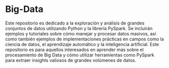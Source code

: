 # Big-Data
Este repositorio es dedicado a la exploración y análisis de grandes conjuntos de datos utilizando Python y la librería PySpark. Se incluirán ejemplos y tutoriales sobre cómo manejar y procesar datos masivos, así como también ejemplos de implementaciones prácticas en campos como la ciencia de datos, el aprendizaje automático y la inteligencia artificial. Este repositorio es para aquellos interesados en aprender más sobre el procesamiento de Big Data y cómo utilizar herramientas como PySpark para extraer insights valiosos de grandes volúmenes de datos.
